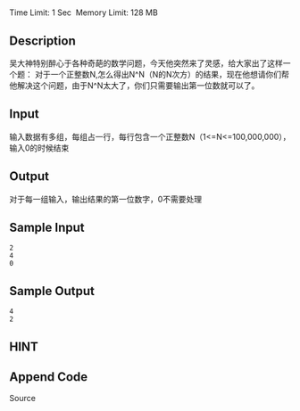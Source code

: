 # 
Time Limit: 1 Sec  Memory Limit: 128 MB


## Description
吴大神特别醉心于各种奇葩的数学问题，今天他突然来了灵感，给大家出了这样一个题：
对于一个正整数N,怎么得出N^N（N的N次方）的结果，现在他想请你们帮他解决这个问题，由于N^N太大了，你们只需要输出第一位数就可以了。



## Input
输入数据有多组，每组占一行，每行包含一个正整数N（1<=N<=100,000,000），输入0的时候结束



## Output
对于每一组输入，输出结果的第一位数字，0不需要处理



## Sample Input
```
2
4
0

```
## Sample Output
```
4
2

```

## HINT


## Append Code
Source